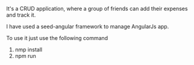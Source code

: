 It's a CRUD application, where a group of friends can add their expenses and track it.

I have used a seed-angular framework to manage AngularJs app.

To use it just use the following command
1. nmp install
2. npm run
